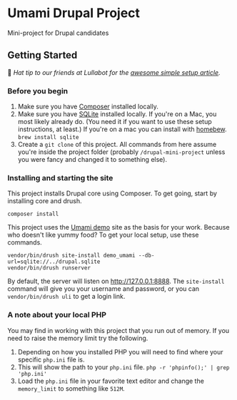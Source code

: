 # Umami Drupal Project
Mini-project for Drupal candidates

## Getting Started
:tophat: _Hat tip to our friends at Lullabot for the [awesome simple setup article](https://www.lullabot.com/articles/the-simplest-path-to-a-drupal-local-environment)._

### Before you begin
1. Make sure you have [Composer](https://getcomposer.org/download/) installed locally.
2. Make sure you have [SQLite](https://sqlite.org/download.html) installed locally. If you're on a Mac, you most likely already do. (You need it if you want to use these setup instructions, at least.) If you're on a mac you can install with [homebew](https://brew.sh/). `brew install sqlite`
3. Create a `git clone` of this project. All commands from here assume you're inside the project folder (probably `/drupal-mini-project` unless you were fancy and changed it to something else).

### Installing and starting the site
This project installs Drupal core using Composer. To get going, start by installing core and drush.

```shell
composer install
```

This project uses the [Umami demo](https://www.drupal.org/docs/umami-drupal-demonstration-installation-profile) site as the basis for your work. Because who doesn't like yummy food? To get your local setup, use these commands.

```shell
vendor/bin/drush site-install demo_umami --db-url=sqlite://../drupal.sqlite
vendor/bin/drush runserver
```

By default, the server will listen on http://127.0.0.1:8888. The `site-install` command will give you your username and password, or you can `vendor/bin/drush uli` to get a login link.

### A note about your local PHP
You may find in working with this project that you run out of memory. If you need to raise the memory limit try the following.

1. Depending on how you installed PHP you will need to find where your specific `php.ini` file is.
1. This will show the path to your `php.ini` file. `php -r 'phpinfo();' | grep 'php.ini'`
1. Load the `php.ini` file in your favorite text editor and change the `memory_limit` to something like `512M`.
